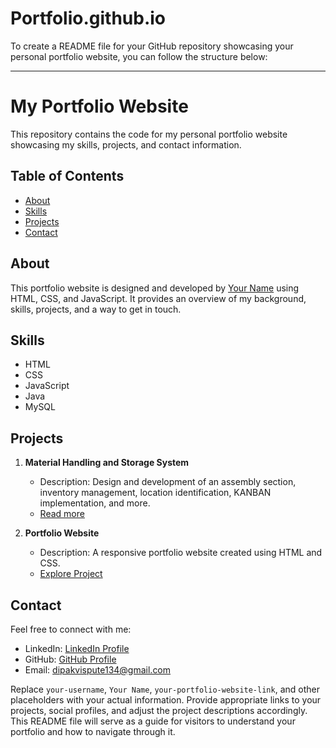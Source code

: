 # Portfolio.github.io
To create a README file for your GitHub repository showcasing your personal portfolio website, you can follow the structure below:

---

# My Portfolio Website

This repository contains the code for my personal portfolio website showcasing my skills, projects, and contact information.

## Table of Contents

- [About](#about)
- [Skills](#skills)
- [Projects](#projects)
- [Contact](#contact)


## About

This portfolio website is designed and developed by [Your Name](your-portfolio-website-link) using HTML, CSS, and JavaScript. It provides an overview of my background, skills, projects, and a way to get in touch.

## Skills

- HTML
- CSS
- JavaScript
- Java
- MySQL

## Projects

1. **Material Handling and Storage System**
   - Description: Design and development of an assembly section, inventory management, location identification, KANBAN implementation, and more.
   - [Read more](#)

2. **Portfolio Website**
   - Description: A responsive portfolio website created using HTML and CSS.
   - [Explore Project](#)

## Contact

Feel free to connect with me:
- LinkedIn: [LinkedIn Profile](https://www.linkedin.com/in/dipak-vispute-124337214)
- GitHub: [GitHub Profile](https://github.com/Dipak8657)
- Email: dipakvispute134@gmail.com







Replace `your-username`, `Your Name`, `your-portfolio-website-link`, and other placeholders with your actual information. Provide appropriate links to your projects, social profiles, and adjust the project descriptions accordingly. This README file will serve as a guide for visitors to understand your portfolio and how to navigate through it.
